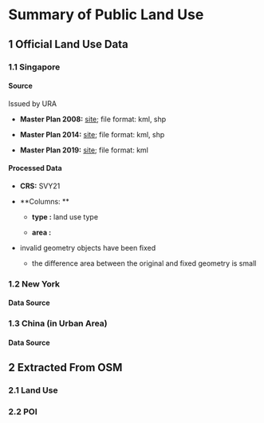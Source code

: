 # Summary of Public Land Use

## 1 Official Land Use Data

### 1.1 Singapore

####  Source

Issued by URA

- **Master Plan 2008:** [site](https://data.gov.sg/dataset/mp08-land-use); file format: kml, shp

- **Master Plan 2014:** [site](https://data.gov.sg/dataset/master-plan-2014-land-use); file format: kml, shp

- **Master Plan 2019:** [site](https://data.gov.sg/dataset/master-plan-2019-land-use-layer); file format: kml

#### Processed Data

- **CRS:**  SVY21

- **Columns: ** 

  - **type :** land use type

  - **area :**

- invalid geometry objects have been fixed

  - the difference area between the original and fixed geometry is small

### 1.2 New York

#### Data Source



### 1.3 China (in Urban Area)

#### Data Source


## 2 Extracted From OSM

### 2.1 Land Use

### 2.2 POI

